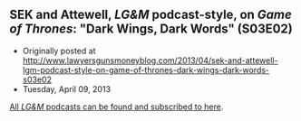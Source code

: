 ## SEK and Attewell, <em>LG&amp;M</em> podcast-style, on <em>Game of Thrones</em>: "Dark Wings, Dark Words" (S03E02)

 * Originally posted at http://www.lawyersgunsmoneyblog.com/2013/04/sek-and-attewell-lgm-podcast-style-on-game-of-thrones-dark-wings-dark-words-s03e02
 * Tuesday, April 09, 2013

[All _LG&M_ podcasts can be found and subscribed to here](http://lawyersgunsmon.wpengine.com/category/podcast/).